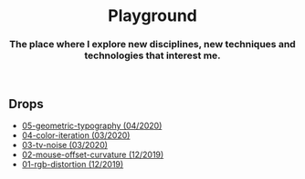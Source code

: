 <h1 align="center">
  Playground
</h1>
<h3 align="center">The place where I explore new disciplines, new techniques and technologies that interest me.</h3>
<br>
<h2>Drops</h2>

* [05-geometric-typography (04/2020)](https://josesentis.github.io/playground/05-geometric-typography/)
* [04-color-iteration (03/2020)](https://josesentis.github.io/playground/04-color-iteration/)
* [03-tv-noise (03/2020)](https://josesentis.github.io/playground/03-tv-noise/)
* [02-mouse-offset-curvature (12/2019)](https://josesentis.github.io/playground/02-mouse-offset-curvature/)
* [01-rgb-distortion (12/2019)](https://josesentis.github.io/playground/01-rgb-distortion/)
